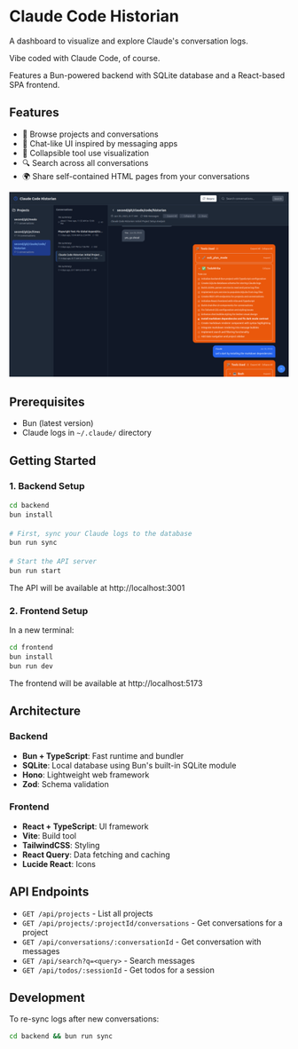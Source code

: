 # Claude Code Historian

A dashboard to visualize and explore Claude's conversation logs.

Vibe coded with Claude Code, of course.

Features a Bun-powered backend with SQLite database and a React-based SPA frontend.

## Features

- 📁 Browse projects and conversations
- 💬 Chat-like UI inspired by messaging apps
- 🔧 Collapsible tool use visualization
- 🔍 Search across all conversations
- 🌍 Share self-contained HTML pages from your conversations

<div align="center">
<img src="screenshot.png" alt="Claude Code Historian Dashboard" width="600px">
</div>

## Prerequisites

- Bun (latest version)
- Claude logs in `~/.claude/` directory

## Getting Started

### 1. Backend Setup

```bash
cd backend
bun install

# First, sync your Claude logs to the database
bun run sync

# Start the API server
bun run start
```

The API will be available at http://localhost:3001

### 2. Frontend Setup

In a new terminal:

```bash
cd frontend
bun install
bun run dev
```

The frontend will be available at http://localhost:5173

## Architecture

### Backend
- **Bun + TypeScript**: Fast runtime and bundler
- **SQLite**: Local database using Bun's built-in SQLite module
- **Hono**: Lightweight web framework
- **Zod**: Schema validation

### Frontend
- **React + TypeScript**: UI framework
- **Vite**: Build tool
- **TailwindCSS**: Styling
- **React Query**: Data fetching and caching
- **Lucide React**: Icons

## API Endpoints

- `GET /api/projects` - List all projects
- `GET /api/projects/:projectId/conversations` - Get conversations for a project
- `GET /api/conversations/:conversationId` - Get conversation with messages
- `GET /api/search?q=<query>` - Search messages
- `GET /api/todos/:sessionId` - Get todos for a session

## Development

To re-sync logs after new conversations:
```bash
cd backend && bun run sync
```